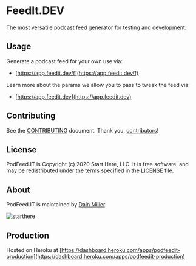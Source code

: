 # FeedIt.DEV

The most versatile podcast feed generator for testing and development.

## Usage

Generate a podcast feed for your own use via:

- [https://app.feedit.dev/f](https://app.feedit.dev/f)

Learn more about the params we allow you to pass to tweak the feed via:

- [https://app.feedit.dev](https://app.feedit.dev)

## Contributing

See the [CONTRIBUTING] document.
Thank you, [contributors]!

  [CONTRIBUTING]: CONTRIBUTING.md
  [contributors]: https://github.com/thoughtbot/$(REPO_NAME)/graphs/contributors

## License

PodFeed.IT is Copyright (c) 2020 Start Here, LLC.
It is free software, and may be redistributed
under the terms specified in the [LICENSE] file.

  [LICENSE]: /LICENSE

## About

PodFeed.IT is maintained by [Dain Miller](http://dainmiller.tumblr.com).

![starthere](https://s3-us-west-2.amazonaws.com/slack-files2/avatars/2019-02-27/563189498370_28783431d83611e8aeb9_132.jpg)
  
## Production

Hosted on Heroku at [https://dashboard.heroku.com/apps/podfeedit-production](https://dashboard.heroku.com/apps/podfeedit-production)
